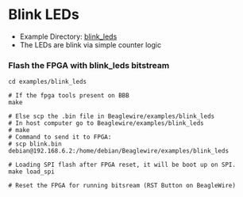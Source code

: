 # Blink LEDs


- Example Directory: [blink_leds](https://github.com/BeagleWire/BeagleWire/tree/master/examples/blink_leds)
- The LEDs are blink via simple counter logic

### Flash the FPGA with blink_leds bitstream 
```
cd examples/blink_leds

# If the fpga tools present on BBB
make

# Else scp the .bin file in Beaglewire/examples/blink_leds
# In host computer go to Beaglewire/examples/blink_leds
# make
# Command to send it to FPGA: 
# scp blink.bin debian@192.168.6.2:/home/debian/Beaglewire/examples/blink_leds

# Loading SPI flash after FPGA reset, it will be boot up on SPI.
make load_spi

# Reset the FPGA for running bitsream (RST Button on BeagleWire)
```
